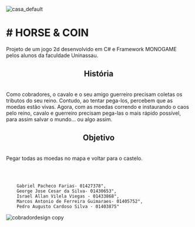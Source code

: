 
![casa_default](https://github.com/leirbagplus/Horse-and-Coins/assets/131388531/2d6568f0-048c-4e47-83ec-7fa7d552e408)
<h1 # HORSE & COIN>
    # HORSE & COIN    
</h1>
Projeto de um jogo 2d desenvolvido em C# e Framework MONOGAME pelos alunos da faculdade Uninassau.<br>
<h2 align="center"> História </h2><br>
Como cobradores, o cavalo e o seu amigo guerreiro precisam coletas os tributos do seu reino. Contudo, ao tentar pega-los, percebem que as moedas estão vivas. Agora, com as moedas correndo e instaurando o caos pelo reino, cavalo e guerreiro precisam pega-las o mais rápido possível, para assim salvar o mundo... ou algo assim.<br>
<h2 align="center">Objetivo</h2><br>
Pegar todas as moedas no mapa e voltar para o castelo.<br>
<h2 align="center"></h2><br>

        Gabriel Pacheco Farias- 01427378",
        George Jose Cesar da Silva- 01430653",
        Israel Allan Vilela Viegas - 01433868",
        Marcos Antonio de Ferreira Guimaraes- 01405752",
        Pedro Augusto Cardoso Silva - 01403875"

 ![cobradordesign copy](https://github.com/leirbagplus/Horse-and-Coins/assets/131388531/05dec548-e5b9-4bc3-8e6c-a1bfb7a53cab)

